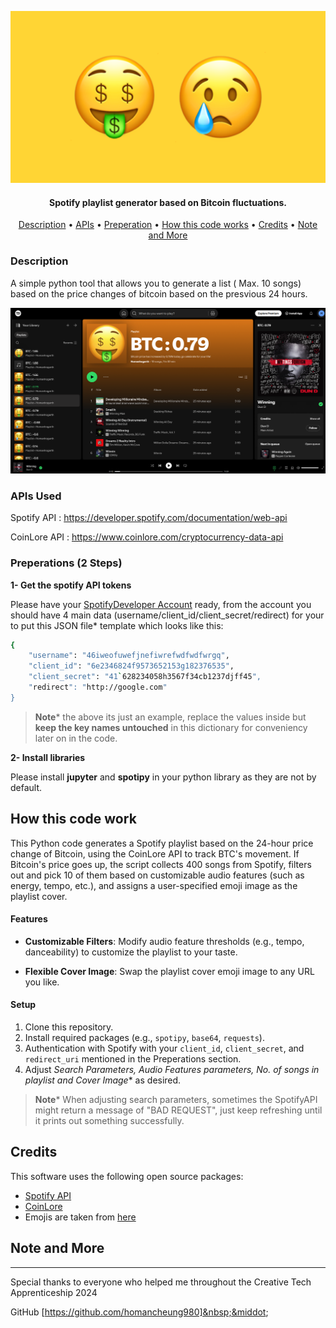 ![Screenshot 2024-11-05 151300](images/Thumbnail.png)

<h4 align="center">Spotify playlist generator based on Bitcoin fluctuations.</h4>



<p align="center">
  <a href="#Description">Description</a> •
  <a href="#APIs Used ">APIs</a> •
  <a href="#Preperations (2 Steps)">Preperation</a> •
  <a href="#How this code works">How this code works</a> •
  <a href="#Credits">Credits</a> •
  <a href="#Note and More">Note and More</a>
</p>

### Description

A simple python tool that allows you to generate a list ( Max. 10 songs) based on the price changes of bitcoin based on the presvious 24 hours.

![Screenshot 2024-11-05 151300](images/Screen.png)

### APIs Used 

Spotify API : https://developer.spotify.com/documentation/web-api

CoinLore API : https://www.coinlore.com/cryptocurrency-data-api





### Preperations (2 Steps)



**1- Get the spotify API tokens** 

Please have your [SpotifyDeveloper Account](https://developer.spotify.com/documentation/web-api) ready, from the account you should have 4 main data (username/client_id/client_secret/redirect) for your to put this JSON file* template which looks like this:

```bash
{
    "username": "46iweofuwefjnefiwrefwdfwdfwrgq", 
    "client_id": "6e2346824f9573652153g182376535",
    "client_secret": "41`628234058h3567f34cb1237djff45",
    "redirect": "http://google.com"
}
```

> **Note***
> the above its just an example, replace the values inside but **keep the key names untouched** in this dictionary for conveniency later on in the code.



**2- Install libraries** 

Please install **jupyter** and **spotipy**  in your python library as they are not by default.





## How this code work

This Python code generates a Spotify playlist based on the 24-hour price change of Bitcoin, using the CoinLore API to track BTC's movement. If Bitcoin's price goes up, the script collects 400 songs from Spotify, filters out and pick 10 of them based on customizable audio features (such as energy, tempo, etc.), and assigns a user-specified emoji image as the playlist cover.

#### Features

- **Customizable Filters**: Modify audio feature thresholds (e.g., tempo, danceability) to customize the playlist to your taste.

- **Flexible Cover Image**: Swap the playlist cover emoji image to any URL you like.

  

#### Setup

1. Clone this repository.
2. Install required packages (e.g., `spotipy`, `base64`, `requests`).
3. Authentication with Spotify with your `client_id`, `client_secret`, and `redirect_uri` mentioned in the Preperations section.
4. Adjust **Search Parameters*, Audio Features parameters, No. of songs in playlist and Cover Image** as desired.

> **Note***
> When adjusting search parameters, sometimes the SpotifyAPI might return a message of "BAD REQUEST", just keep refreshing until it prints out something successfully. 



## Credits

This software uses the following open source packages:

- [Spotify API](https://developer.spotify.com/documentation/web-api)
- [CoinLore](https://www.coinlore.com/cryptocurrency-data-api)
- Emojis are taken from [here](https://emoji.aranja.com/)

## Note and More

---

Special thanks to everyone who helped me throughout the Creative Tech Apprenticeship 2024

GitHub [https://github.com/homancheung980]&nbsp;&middot;&nbsp;

